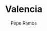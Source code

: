---
layout: ../../layouts/ImgHorizontal.astro
title: "Valencia"
pubDate: 2022-07-01
description: "Canon EOS RP RF24-105mm F4-7.1 IS STM"
author: "Pepe Ramos"
name: "/img/img1.webp"
alt: "El logotipo completo de Astro."
tags: ["astro", "bloguear", "aprender en público"]
nextImg: "img2"
galeria: "horitzo"
prev: "img1"
next: "img2"
---